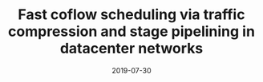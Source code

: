 ---
title: "Fast coflow scheduling via traffic compression and stage pipelining in datacenter networks"
authors:
- Qihua Zhou
- Kun Wang
- Peng Li
- Deze Zeng
- Song Guo
- Baoliu Ye
- Minyi Guo

date: "2019-07-30"
doi: "https://doi.org/10.1109/TC.2019.2931716"

# Publication type.
# 1 = Conference paper; 2 = Journal article;
# 3 = Preprint Paper; 4 = Report; 5 = Book; 6 = Book section;
# 7 = Thesis; 8 = Patent
publication_types: ["2"]

# Publication name and optional abbreviated publication name.
publication: "*IEEE Transactions on Computers*"
publication_short: "TC"

url_pdf: https://ieeexplore.ieee.org/abstract/document/8781824
# url_code: ''
# url_dataset: ''
# url_poster: ''
# url_project: ''
# url_slides: ''
# url_video: ''

---